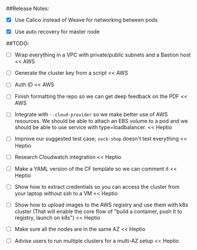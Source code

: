 ##Release Notes:

* [x] Use Calico instead of Weave for networking between pods

* [x] Use auto recovery for master node

##TODO:

* [ ] Wrap everything in a VPC with private/public subnets and a Bastion host << AWS

* [ ] Generate the cluster key from a script << AWS

* [ ] Auth ID << AWS

* [ ] Finish formatting the repo so we can get deep feedback on the PDF << AWS

* [ ] Integrate with `--cloud-provider` so we make better use of AWS resources.  We should be able to attach an EBS volume to a pod and we should be able to use service with type=loadbalancer. << Heptio

* [ ] Improve our suggested test case; `sock-shop` doesn't test everything << Heptio

* [ ] Research Cloudwatch integration << Heptio

* [ ] Make a YAML version of the CF template so we can comment it << Heptio

* [ ] Show how to extract credentials so you can access the cluster from your laptop without ssh to a VM << Heptio

* [ ] Show how to upload images to the AWS registry and use them with k8s cluster (That will enable the core flow of "build a container, push it to registry, launch on k8s") << Heptio

* [ ] Make sure all the nodes are in the same AZ << Heptio

* [ ] Advise users to run multiple clusters for a multi-AZ setup << Heptio
